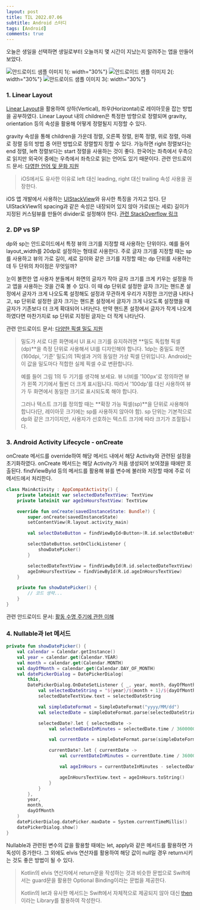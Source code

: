 ```yaml
---
layout: post
title: TIL 2022.07.06
subtitle: Android 스터디
tags: [Android]
comments: true
---
```


오늘은 생일을 선택하면 생일로부터 오늘까지 몇 시간이 지났는지 알려주는 앱을 만들어보았다.


![안드로이드 샘플 이미지 1](/assets/img/2022-07-06-TIL/sampleImage1.png){: width="30%"}
![안드로이드 샘플 이미지 2](/assets/img/2022-07-06-TIL/sampleImage2.png){: width="30%"}
![안드로이드 샘플 이미지 3](/assets/img/2022-07-06-TIL/sampleImage3.png){: width="30%"}


### 1. Linear Layout

 [Linear Layout](https://developer.android.com/guide/topics/ui/layout/linear)을 활용하여 상하(Vertical), 좌우(Horizontal)로 레이아웃을 잡는 방법을 공부하였다. Linear Layout 내의 children은 특정한 방향으로 정렬되며 gravity, orientation 등의 속성을 활용해 어떻게 정렬될지 지정할 수 있다.

 gravity 속성을 통해 children을 가운데 정렬, 오른쪽 정렬, 왼쪽 정렬, 위로 정렬, 아래로 정렬 등의 방법 중 어떤 방법으로 정렬할지 정할 수 있다. 가능하면 right 정렬보다는 end 정렬, left 정렬보다는 start 정렬을 사용하는 것이 좋다. 한국어는 좌측에서 우측으로 읽지만 외국어 중에는 우측에서 좌측으로 읽는 언어도 있기 때문이다. 관련 안드로이드 문서: [다영한 언어 및 문화 지원](https://developer.android.com/training/basics/supporting-devices/languages?hl=ko)

> iOS에서도 유사한 이유로 left 대신 leading, right 대신 trailing 속성 사용을 권장한다. 

 iOS 앱 개발에서 사용하는 [UIStackView](https://developer.apple.com/documentation/uikit/uistackview/)와 유사한 특징을 가지고 있다. 단 UIStackView의 spacing과 같은 속성은 내장되어 있지 않아 가로(또는 세로) 길이가 지정된 커스텀뷰를 만들어 divider로 설정해야 한다. [관련 StackOverflow 링크](https://stackoverflow.com/questions/4259467/how-to-make-space-between-linearlayout-children)

### 2. DP vs SP

 dp와 sp는 안드로이드에서 특정 뷰의 크기를 지정할 때 사용하는 단위이다. 예를 들어 layout_width를 20dp로 설정하는 형태로 사용한다. 주로 글자 크기를 지정할 때는 sp를 사용하고 뷰의 가로 길이, 세로 길이와 같은 크기를 지정할 때는 dp 단위를 사용하는데 두 단위의 차이점은 무엇일까?

 눈이 불편한 앱 사용자 분들께서 화면의 글자가 작아 글자 크기를 크게 키우는 설정을 하고 앱을 사용하는 것을 간혹 볼 수 있다. 이 때 dp 단위로 설정한 글자 크기는 핸드폰 설정에서 글자가 크게 나오도록 설정해도 설정과 무관하게 우리가 지정한 크기만큼 나타나고, sp 단위로 설정한 글자 크기는 핸드폰 설정에서 글자가 크게 나오도록 설정했을 때 글자가 기존보다 더 크게 확대되어 나타난다. 만약 핸드폰 설정에서 글자가 작게 나오게 하였다면 마찬가지로 sp 단위로 지정된 글자는 더 작게 나타난다.



관련 안드로이드 문서: [다양한 픽셀 밀도 지원](https://developer.android.com/training/multiscreen/screendensities#TaskUseDP)

> 밀도가 서로 다른 화면에서 UI 표시 크기를 유지하려면 **밀도 독립형 픽셀(dp)**을 측정 단위로 사용해서 UI를 디자인해야 합니다. 1dp는 중밀도 화면(160dpi, '기준' 밀도)의 1픽셀과 거의 동일한 가상 픽셀 단위입니다. Android는 이 값을 밀도마다 적합한 실제 픽셀 수로 변환합니다.
>
> 예를 들어 그림 1의 두 기기를 생각해 보세요. 뷰 너비를 '100px'로 정의하면 뷰가 왼쪽 기기에서 훨씬 더 크게 표시됩니다. 따라서 '100dp'를 대신 사용하여 뷰가 두 화면에서 동일한 크기로 표시되도록 해야 합니다.
>
> 그러나 텍스트 크기를 정의할 때는 **확장 가능 픽셀(sp)**을 단위로 사용해야 합니다(단, 레이아웃 크기에는 sp를 사용하지 않아야 함). sp 단위는 기본적으로 dp와 같은 크기이지만, 사용자가 선호하는 텍스트 크기에 따라 크기가 조절됩니다.



### 3. Android Activity Lifecycle - onCreate

onCreate 메서드를 override하여 해당 메서드 내에서 해당 Activity와 관련된 설정을 초기화하였다. onCreate 메서드는 해당 Activity가 처음 생성되어 보여졌을 때에만 호출된다. findViewById 등의 메서드를 활용해 뷰를 변수에 불러와 저장할 때에 주로 이 메서드에서 처리한다.

```kotlin
class MainActivity : AppCompatActivity() {
    private lateinit var selectedDateTextView: TextView
    private lateinit var ageInHoursTextView: TextView

    override fun onCreate(savedInstanceState: Bundle?) {
        super.onCreate(savedInstanceState)
        setContentView(R.layout.activity_main)

        val selectDateButton = findViewById<Button>(R.id.selectDateButton)

        selectDateButton.setOnClickListener {
            showDatePicker()
        }

        selectedDateTextView = findViewById(R.id.selectedDateTextView)
        ageInHoursTextView = findViewById(R.id.ageInHoursTextView)
    }

    private fun showDatePicker() {
        // 코드 생략...
    }
}
```

관련 안드로이드 문서: [활동 수명 주기에 관한 이해](https://developer.android.com/guide/components/activities/activity-lifecycle?hl=ko)



### 4. Nullable과 let 메서드

```kotlin
private fun showDatePicker() {
    val calendar = Calendar.getInstance()
    val year = calendar.get(Calendar.YEAR)
    val month = calendar.get(Calendar.MONTH)
    val dayOfMonth = calendar.get(Calendar.DAY_OF_MONTH)
    val datePickerDialog = DatePickerDialog(
        this,
        DatePickerDialog.OnDateSetListener { _, year, month, dayOfMonth ->
            val selectedDateString = "${year}/${month + 1}/${dayOfMonth}"
            selectedDateTextView.text = selectedDateString

            val simpleDateFormat = SimpleDateFormat("yyyy/MM/dd")
            val selectedDate = simpleDateFormat.parse(selectedDateString)

            selectedDate?.let { selectedDate ->
                val selectedDateInMinutes = selectedDate.time / 3600000

                val currentDate = simpleDateFormat.parse(simpleDateFormat.format(Date()))

                currentDate?.let { currentDate ->
                    val currentDateInMinutes = currentDate.time / 3600000

                    val ageInHours = currentDateInMinutes - selectedDateInMinutes

                    ageInHoursTextView.text = ageInHours.toString()
                }
            }
        },
        year,
        month,
        dayOfMonth
    )
    datePickerDialog.datePicker.maxDate = System.currentTimeMillis()
    datePickerDialog.show()
}
```

Nullable과 관련된 변수의 값을 활용할 때에는 let, apply와 같은 메서드를 활용하면 가독성이 증가한다. 그 외에도 elvis 연산자를 활용하여 해당 값이 null일 경우 return시키는 것도 좋은 방법이 될 수 있다.

> Kotlin의 elvis 연산자에서 return문을 작성하는 것과 비슷한 문법으로 Swift에서는 guard문을 활용한 Optional Binding이라는 문법을 제공한다.
>
> Kotlin의 let과 유사한 메서드는 Swift에서 자체적으로 제공되지 않아 대신 [then](https://github.com/devxoul/Then)이라는 Library를 활용하여 작성한다.
